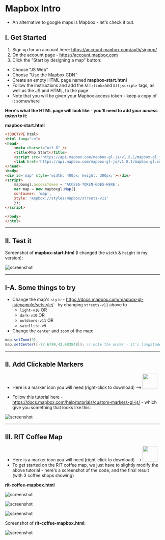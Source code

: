 # Mapbox Intro


- An alternative to google maps is Mapbox - let's check it out.


## I. Get Started

1. Sign up for an account here: https://account.mapbox.com/auth/signup/
2. On the account page - https://account.mapbox.com
3. Click the "Start by designing a map" button:
  - Choose "JS Web"
  - Choose "Use the Mapbox CDN"
  - Create an empty HTML page named **mapbox-start.html**
  - Follow the instructions and add the `&lt;link>`and `&lt;script>` tags, as well as the JS and HTML, to the page
  - Note that you will be given your Mapbox access token - keep a copy of it somewhere


**Here's what the HTML page will look like - you'll need to add your *access token* to it:**

**mapbox-start.html**

```html
<!DOCTYPE html>
<html lang="en">
<head>
	<meta charset="utf-8" />
	<title>Map Start</title>
	<script src='https://api.mapbox.com/mapbox-gl-js/v1.8.1/mapbox-gl.js'></script>
	<link href='https://api.mapbox.com/mapbox-gl-js/v1.8.1/mapbox-gl.css' rel='stylesheet' />
</head>
<body>
<div id='map' style='width: 400px; height: 300px;'></div>
<script>
	mapboxgl.accessToken = 'ACCESS-TOKEN-GOES-HERE';
	var map = new mapboxgl.Map({
	container: 'map',
	style: 'mapbox://styles/mapbox/streets-v11'
	});
</script>

</body>
</html>
```

<hr>

## II. Test it

Screenshot of **mapbox-start.html** (I changed the `width` & `height` in my version):

![screenshot](./_images/mapbox-1.png)


<hr>

## I-A. Some things to try

- Change the map's `style` - https://docs.mapbox.com/mapbox-gl-js/example/setstyle/ - by changing `streets-v11` above to 
  - `light-v10` OR
  - `dark-v10` OR
  - `outdoors-v11` OR
  - `satellite-v9`
- Change the `center` and `zoom` of the map:

```js
map.setZoom(9);
map.setCenter([-77.6799,43.083848]); // note the order - it's longitude,latitude - which is opposite of Google Maps
```

<hr>

## II. Add Clickable Markers

- Here is a marker icon you will need (right-click to download) --> <img src="_images/mapbox-icon.png" height="50" width="50" >

- Follow this tutorial here - https://docs.mapbox.com/help/tutorials/custom-markers-gl-js/ - which give you something that looks like this:

![screenshot](./_images/mapbox-2.png)

<hr>

## III. RIT Coffee Map

- Here is a marker icon you will need (right-click to download) --> <img src="_images/coffee-icon.png" height="50" width="50" >
- To get started on the RIT coffee map, we just have to slightly modify the above tutorial - here's a screenshot of the code, and the final result (with 3 coffee shops showing)

**rit-coffee-mapbox.html**

![screenshot](./_images/mapbox-3.png)

![screenshot](./_images/mapbox-4.png)

![screenshot](./_images/mapbox-5.png)

Screenshot of **rit-coffee-mapbox.html**:

![screenshot](./_images/mapbox-6.png)






